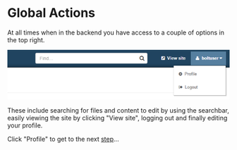 Global Actions
===========

At all times when in the backend you have access to a couple of options in the
top right.

<a href="/files/screenshots/global-actions.png" class="popup"><img src="/files/screenshots/global-actions.png"></a><br>

These include searching for files and content to edit by using the searchbar,
easily viewing the site by clicking "View site", logging out and finally
editing your profile.

Click "Profile" to get to the next [step](/profile)...